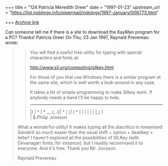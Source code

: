 +++
title = "124 Patricia Meredith Greer"
date = "1997-01-23"
upstream_url = "https://list.indology.info/pipermail/indology/1997-January/006773.html"

+++
[Archive link](https://list.indology.info/pipermail/indology/1997-January/006773.html)

Can someone tell me if there is a site to download the KayMan program
for a PC?  Thanks!
Patricia Greer
On Thu, 23 Jan 1997, Raynald Prevereau wrote:

> >You will find a useful free utility for typing with special characters and
> >fonts at:
> >
> >http://www.sil.org/computing/silkey.html
> >
> >For those of you that use Windows there is a similar program at the same
> >site, which is well worth a look-around in any case.
> >
> >It takes a bit of simple programming to make Silkey work. If anybody needs
> >a hand I'll be happy to help.
> >
> >
> >__                     __  ___   __ ___ __
> >|_) |_  * | * __       (_ /_|| * (_ /_| (_ *
> >|   | ) | | | |_)            |     \
> >              |
> >B.Philip Jonsson <bpj at netg.se>
> 
> What a wonderful utility! It makes typing all the diacritics in romanised
> Sanskrit so much easier than the usual shift + option + deadkey + letter! I
> haven't explored all the possibilities of SILKey (with Devanagari fonts,
> for instance), but I readily recommand it to everyone. And it's free. Thank
> you Mr. Jonsson.
> 
> Raynald Prevereau
> 
> 
> 
> 






